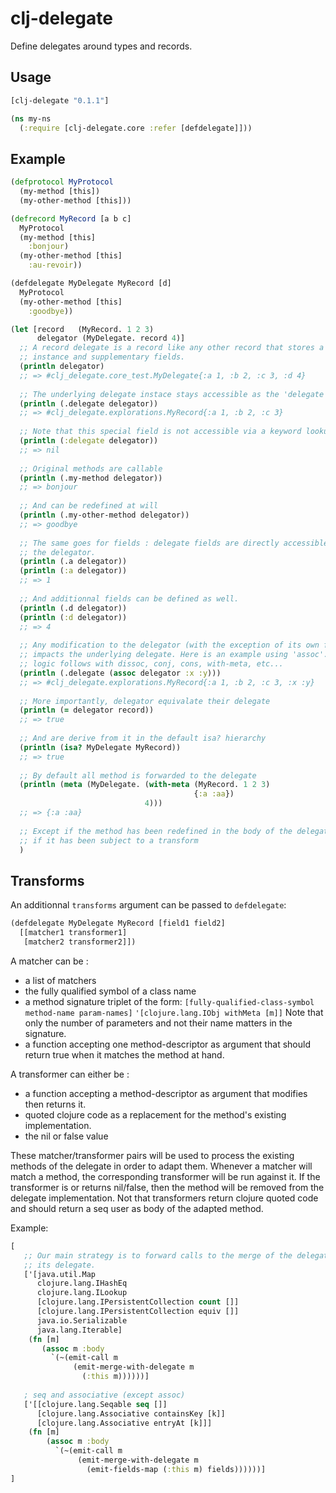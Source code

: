 # clj-delegate

Define delegates around types and records.

## Usage

```clojure
[clj-delegate "0.1.1"]
```


```clojure
(ns my-ns
  (:require [clj-delegate.core :refer [defdelegate]]))
```

## Example

```clojure
(defprotocol MyProtocol
  (my-method [this])
  (my-other-method [this]))

(defrecord MyRecord [a b c]
  MyProtocol
  (my-method [this]
    :bonjour)
  (my-other-method [this]
    :au-revoir))

(defdelegate MyDelegate MyRecord [d]
  MyProtocol
  (my-other-method [this]
    :goodbye))

(let [record   (MyRecord. 1 2 3)
      delegator (MyDelegate. record 4)]
  ;; A record delegate is a record like any other record that stores a delegate
  ;; instance and supplementary fields.
  (println delegator)
  ;; => #clj_delegate.core_test.MyDelegate{:a 1, :b 2, :c 3, :d 4}
  
  ;; The underlying delegate instace stays accessible as the 'delegate' field
  (println (.delegate delegator))
  ;; => #clj_delegate.explorations.MyRecord{:a 1, :b 2, :c 3}
  
  ;; Note that this special field is not accessible via a keyword lookup
  (println (:delegate delegator))
  ;; => nil
  
  ;; Original methods are callable
  (println (.my-method delegator))
  ;; => bonjour
  
  ;; And can be redefined at will
  (println (.my-other-method delegator))
  ;; => goodbye
  
  ;; The same goes for fields : delegate fields are directly accessible to the
  ;; the delegator.
  (println (.a delegator))
  (println (:a delegator))
  ;; => 1
  
  ;; And additionnal fields can be defined as well.
  (println (.d delegator))
  (println (:d delegator))
  ;; => 4
  
  ;; Any modification to the delegator (with the exception of its own fields)
  ;; impacts the underlying delegate. Here is an example using 'assoc'. The same
  ;; logic follows with dissoc, conj, cons, with-meta, etc...
  (println (.delegate (assoc delegator :x :y)))
  ;; => #clj_delegate.explorations.MyRecord{:a 1, :b 2, :c 3, :x :y}
  
  ;; More importantly, delegator equivalate their delegate
  (println (= delegator record))
  ;; => true
  
  ;; And are derive from it in the default isa? hierarchy
  (println (isa? MyDelegate MyRecord))
  ;; => true
  
  ;; By default all method is forwarded to the delegate
  (println (meta (MyDelegate. (with-meta (MyRecord. 1 2 3)
                                         {:a :aa})
                              4)))
  ;; => {:a :aa}
  
  ;; Except if the method has been redefined in the body of the delegate of
  ;; if it has been subject to a transform
  )
```

## Transforms

An additionnal `transforms` argument can be passed to `defdelegate`:

```clojure
(defdelegate MyDelegate MyRecord [field1 field2]
  [[matcher1 transformer1]
   [matcher2 transformer2]])
```

A matcher can be :
- a list of matchers
- the fully qualified symbol of a class name
- a method signature triplet of the form:
  `[fully-qualified-class-symbol method-name param-names]`
  `'[clojure.lang.IObj withMeta [m]]`
  Note that only the number of parameters and not their name matters in the
  signature.
- a function accepting one method-descriptor as argument that should return true
  when it matches the method at hand.

A transformer can either be :
- a function accepting a method-descriptor as argument that modifies then
  returns it.
- quoted clojure code as a replacement for the method's existing implementation.
- the nil or false value

These matcher/transformer pairs will be used to process the existing methods of
the delegate in order to adapt them. Whenever a matcher will match a method, the
corresponding transformer will be run against it.
If the transformer is  or returns nil/false, then the method will be removed
from the delegate implementation.
Not that transformers return clojure quoted code and should return a seq user
as body of the adapted method.

Example:

```clojure
[
   ;; Our main strategy is to forward calls to the merge of the delegator and
   ;; its delegate.
   ['[java.util.Map
      clojure.lang.IHashEq
      clojure.lang.ILookup
      [clojure.lang.IPersistentCollection count []]
      [clojure.lang.IPersistentCollection equiv []]
      java.io.Serializable
      java.lang.Iterable]
    (fn [m]
       (assoc m :body
         `(~(emit-call m
              (emit-merge-with-delegate m
                (:this m))))))]
   
   ; seq and associative (except assoc)
   ['[[clojure.lang.Seqable seq []]
      [clojure.lang.Associative containsKey [k]]
      [clojure.lang.Associative entryAt [k]]]
    (fn [m]
        (assoc m :body
          `(~(emit-call m
               (emit-merge-with-delegate m
                 (emit-fields-map (:this m) fields))))))]
]
```
